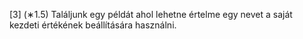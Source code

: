 [3] (∗1.5) Találjunk egy példát ahol lehetne értelme egy nevet a saját kezdeti értékének beállítására használni.
